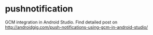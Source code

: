 # pushnotification

GCM integration in Android Studio.  Find detailed post on http://androidgig.com/push-notifications-using-gcm-in-android-studio/

